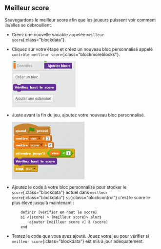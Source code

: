 ## Meilleur score

Sauvegardons le meilleur score afin que les joueurs puissent voir comment ils/elles se débrouillent.

+ Créez une nouvelle variable appelée `meilleur score`{:class="blockdata"}.

+ Cliquez sur votre étape et créez un nouveau bloc personnalisé appelé `contrôle meilleur score`{:class="blockmoreblocks"}.

	![screenshot](images/dots-custom-1.png)

+ Juste avant la fin du jeu, ajoutez votre nouveau bloc personnalisé.

	![screenshot](images/dots-custom-2.png)

+ Ajoutez le code à votre bloc personnalisé pour stocker le `score`{:class="blockdata"} actuel dans `meilleur score`{:class="blockdata"} `si`{:class="blockcontrol"} c'est le score le plus élevé jusqu'à maintenant :

	```blocks
		definir [vérifier en haut le score]
		si <(score) > (meilleur score)> alors
			ajouter [meilleur score v] à (score)
		end
	```

+ Testez le code que vous avez ajouté. Jouez votre jeu pour vérifier si `meilleur score`{:class="blockdata"} est mis à jour adéquatement.


